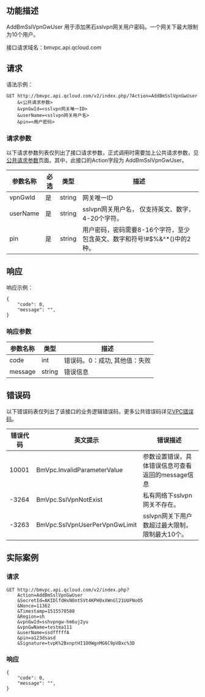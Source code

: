 ## 功能描述
AddBmSslVpnGwUser 用于添加黑石sslvpn网关用户密码。一个网关下最大限制为10个用户。

接口请求域名：bmvpc.api.qcloud.com


## 请求

语法示例：
```
GET http://bmvpc.api.qcloud.com/v2/index.php/?Action=AddBmSslVpnGwUser
    &<公共请求参数>
	&vpnGwId=<sslvpn网关唯一ID>
    &userName=<sslvpn网关用户名>
    &pin=<用户密码>
```

### 请求参数
以下请求参数列表仅列出了接口请求参数，正式调用时需要加上公共请求参数，见<a href="/doc/api/372/4153" title="公共请求参数">公共请求参数</a>页面。其中，此接口的Action字段为 AddBmSslVpnGwUser。

| 参数名称 | 必选  | 类型 | 描述 |
|---------|---------|---------|---------|
| vpnGwId | 是 | string | 网关唯一ID |
| userName | 是 | string | sslvpn网关用户名， 仅支持英文、数字，4-20个字符。 |
| pin | 是 | string | 用户密码，密码需要8-16个字符，至少包含英文、数字和符号!#$%&^*()中的2种。|



## 响应
响应示例：
```
{
    "code": 0,
    "message": "",
}

```
### 响应参数
| 参数名称 | 类型 | 描述 |
|---------|---------|---------|
| code | int | 错误码。0：成功, 其他值：失败|
| message | string | 错误信息|


## 错误码
以下错误码表仅列出了该接口的业务逻辑错误码，更多公共错误码详见<a href="http://tcecqpoc.fsphere.cn/doc/api/245/4924" title="VPC错误码">VPC错误码</a>。
 
| 错误代码 | 英文提示 | 错误描述 |
|---------|---------|---------|
| 10001 | BmVpc.InvalidParameterValue | 参数设置错误，具体错误信息可查看返回的message信息 |
| -3264 | BmVpc.SslVpnNotExist | 私有网络下sslvpn网关不存在。 |
| -3263 | BmVpc.SslVpnUserPerVpnGwLimit | sslvpn网关下用户数超过最大限制，限制最大10个。 |


## 实际案例
### 请求
```
GET http://bmvpc.api.qcloud.com/v2/index.php?
	Action=AddBmSslVpnGwUser
	&SecretId=AKIDlfdHxN0ntSVt4KPH0xXWnGl21UUFNoO5
	&Nonce=11362
	&Timestamp=1515570588
	&Region=sh
	&vpnGwId=sshvpngw-hm6uj2yu
	&vpnGwName=testma111
	&userName=ssdfffffA
	&pin=a123dsasd
	&Signature=tvpK%2BxnptHI1O0WgnMG6C9pVBxc%3D
```

### 响应
```
{
    "code": 0,
    "message": "",
}
```